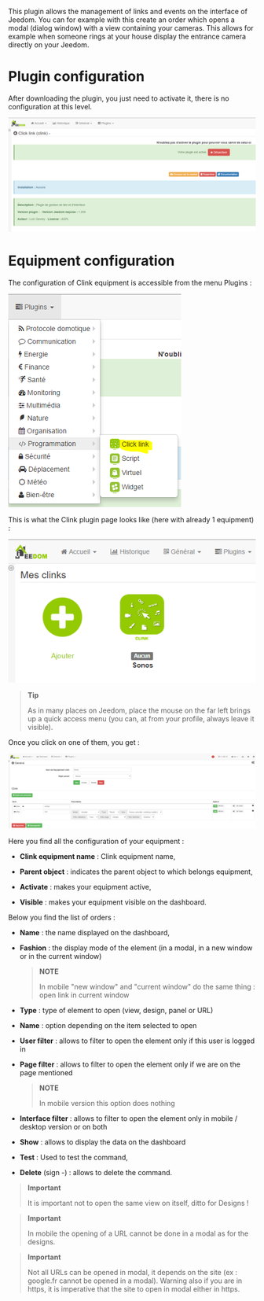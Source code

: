 This plugin allows the management of links and events on the interface of
Jeedom. You can for example with this create an order which
opens a modal (dialog window) with a view containing your
cameras. This allows for example when someone rings at your house
display the entrance camera directly on your Jeedom.

Plugin configuration 
=======================

After downloading the plugin, you just need to activate it,
there is no configuration at this level.

![clink1](../images/clink1.PNG)

Equipment configuration 
=============================

The configuration of Clink equipment is accessible from the menu
Plugins :

![clink2](../images/clink2.PNG)

This is what the Clink plugin page looks like (here with already 1
equipment) :

![clink3](../images/clink3.PNG)

> **Tip**
>
> As in many places on Jeedom, place the mouse on the far left
> brings up a quick access menu (you can, at
> from your profile, always leave it visible).

Once you click on one of them, you get :

![clink4](../images/clink4.PNG)

Here you find all the configuration of your equipment :

-   **Clink equipment name** : Clink equipment name,

-   **Parent object** : indicates the parent object to which belongs
    equipment,

-   **Activate** : makes your equipment active,

-   **Visible** : makes your equipment visible on the dashboard.

Below you find the list of orders :

-   **Name** : the name displayed on the dashboard,

-   **Fashion** : the display mode of the element (in a modal, in
    a new window or in the current window)

    > **NOTE**
    >
    > In mobile &quot;new window&quot; and &quot;current window&quot; do the same
    > thing : open link in current window

-   **Type** : type of element to open (view, design, panel or URL)

-   **Name** : option depending on the item selected to open

-   **User filter** : allows to filter to open the element
    only if this user is logged in

-   **Page filter** : allows to filter to open the element only if
    we are on the page mentioned

    > **NOTE**
    >
    > In mobile version this option does nothing

-   **Interface filter** : allows to filter to open the element
    only in mobile / desktop version or on both

-   **Show** : allows to display the data on the dashboard

-   **Test** : Used to test the command,

-   **Delete** (sign -) : allows to delete the command.

> **Important**
>
> It is important not to open the same view on itself, ditto for
> Designs !

> **Important**
>
> In mobile the opening of a URL cannot be done in a modal
> as for the designs.

> **Important**
>
> Not all URLs can be opened in modal, it depends on the
> site (ex : google.fr cannot be opened in a modal). Warning
> also if you are in https, it is imperative that the site to open
> in modal either in https.
